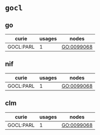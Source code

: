 # `gocl`

## go

| curie     |   usages | nodes                                                   |
|-----------|----------|---------------------------------------------------------|
| GOCL:PARL |        1 | [GO:0099068](http://purl.obolibrary.org/obo/GO_0099068) |

## nif

| curie     |   usages | nodes                                                   |
|-----------|----------|---------------------------------------------------------|
| GOCL:PARL |        1 | [GO:0099068](http://purl.obolibrary.org/obo/GO_0099068) |

## clm

| curie     |   usages | nodes                                                   |
|-----------|----------|---------------------------------------------------------|
| GOCL:PARL |        1 | [GO:0099068](http://purl.obolibrary.org/obo/GO_0099068) |

